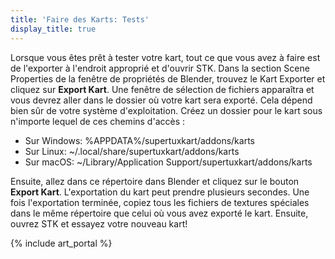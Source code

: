 ```yaml
---
title: 'Faire des Karts: Tests'
display_title: true
---
```

Lorsque vous êtes prêt à tester votre kart, tout ce que vous avez à faire est de l'exporter à l'endroit approprié et d'ouvrir STK. Dans la section Scene Properties de la fenêtre de propriétés de Blender, trouvez le Kart Exporter et cliquez sur **Export Kart**. Une fenêtre de sélection de fichiers apparaîtra et vous devrez aller dans le dossier où votre kart sera exporté. Cela dépend bien sûr de votre système d'exploitation. Créez un dossier pour le kart sous n'importe lequel de ces chemins d'accès :
* Sur Windows: %APPDATA%/supertuxkart/addons/karts
* Sur Linux: ~/.local/share/supertuxkart/addons/karts
* Sur macOS: ~/Library/Application Support/supertuxkart/addons/karts

Ensuite, allez dans ce répertoire dans Blender et cliquez sur le bouton **Export Kart**. L'exportation du kart peut prendre plusieurs secondes. Une fois l'exportation terminée, copiez tous les fichiers de textures spéciales dans le même répertoire que celui où vous avez exporté le kart. Ensuite, ouvrez STK et essayez votre nouveau kart!

{% include art_portal %}
